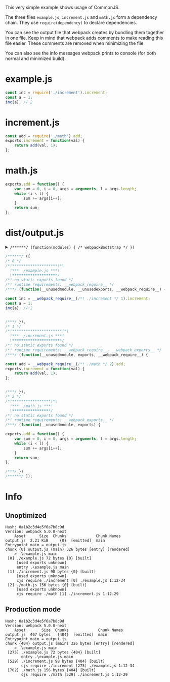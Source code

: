 This very simple example shows usage of CommonJS.

The three files `example.js`, `increment.js` and `math.js` form a dependency chain. They use `require(dependency)` to declare dependencies.

You can see the output file that webpack creates by bundling them together in one file. Keep in mind that webpack adds comments to make reading this file easier. These comments are removed when minimizing the file.

You can also see the info messages webpack prints to console (for both normal and minimized build).

# example.js

``` javascript
const inc = require('./increment').increment;
const a = 1;
inc(a); // 2
```

# increment.js

``` javascript
const add = require('./math').add;
exports.increment = function(val) {
    return add(val, 1);
};
```

# math.js

``` javascript
exports.add = function() {
    var sum = 0, i = 0, args = arguments, l = args.length;
    while (i < l) {
        sum += args[i++];
    }
    return sum;
};
```

# dist/output.js

<details><summary><code>/******/ (function(modules) { /* webpackBootstrap */ })</code></summary>

``` javascript
/******/ (function(modules, runtime) { // webpackBootstrap
/******/ 	"use strict";
/******/ 	// The module cache
/******/ 	var installedModules = {};
/******/
/******/ 	// The require function
/******/ 	function __webpack_require__(moduleId) {
/******/
/******/ 		// Check if module is in cache
/******/ 		if(installedModules[moduleId]) {
/******/ 			return installedModules[moduleId].exports;
/******/ 		}
/******/ 		// Create a new module (and put it into the cache)
/******/ 		var module = installedModules[moduleId] = {
/******/ 			i: moduleId,
/******/ 			l: false,
/******/ 			exports: {}
/******/ 		};
/******/
/******/ 		// Execute the module function
/******/ 		modules[moduleId].call(module.exports, module, module.exports, __webpack_require__);
/******/
/******/ 		// Flag the module as loaded
/******/ 		module.l = true;
/******/
/******/ 		// Return the exports of the module
/******/ 		return module.exports;
/******/ 	}
/******/
/******/
/******/
/******/
/******/ 	// Load entry module and return exports
/******/ 	return __webpack_require__(0);
/******/ })
/************************************************************************/
```

</details>

``` javascript
/******/ ([
/* 0 */
/*!********************!*\
  !*** ./example.js ***!
  \********************/
/*! no static exports found */
/*! runtime requirements: __webpack_require__ */
/***/ (function(__unusedmodule, __unusedexports, __webpack_require__) {

const inc = __webpack_require__(/*! ./increment */ 1).increment;
const a = 1;
inc(a); // 2


/***/ }),
/* 1 */
/*!**********************!*\
  !*** ./increment.js ***!
  \**********************/
/*! no static exports found */
/*! runtime requirements: __webpack_require__, __webpack_exports__ */
/***/ (function(__unusedmodule, exports, __webpack_require__) {

const add = __webpack_require__(/*! ./math */ 2).add;
exports.increment = function(val) {
    return add(val, 1);
};


/***/ }),
/* 2 */
/*!*****************!*\
  !*** ./math.js ***!
  \*****************/
/*! no static exports found */
/*! runtime requirements: __webpack_exports__ */
/***/ (function(__unusedmodule, exports) {

exports.add = function() {
    var sum = 0, i = 0, args = arguments, l = args.length;
    while (i < l) {
        sum += args[i++];
    }
    return sum;
};

/***/ })
/******/ ]);
```

# Info

## Unoptimized

```
Hash: 0a1b2c3d4e5f6a7b8c9d
Version: webpack 5.0.0-next
    Asset      Size  Chunks             Chunk Names
output.js  2.21 KiB     {0}  [emitted]  main
Entrypoint main = output.js
chunk {0} output.js (main) 326 bytes [entry] [rendered]
    > .\example.js main
 [0] ./example.js 72 bytes {0} [built]
     [used exports unknown]
     entry .\example.js main
 [1] ./increment.js 98 bytes {0} [built]
     [used exports unknown]
     cjs require ./increment [0] ./example.js 1:12-34
 [2] ./math.js 156 bytes {0} [built]
     [used exports unknown]
     cjs require ./math [1] ./increment.js 1:12-29
```

## Production mode

```
Hash: 0a1b2c3d4e5f6a7b8c9d
Version: webpack 5.0.0-next
    Asset       Size  Chunks             Chunk Names
output.js  407 bytes   {404}  [emitted]  main
Entrypoint main = output.js
chunk {404} output.js (main) 326 bytes [entry] [rendered]
    > .\example.js main
 [275] ./example.js 72 bytes {404} [built]
       entry .\example.js main
 [529] ./increment.js 98 bytes {404} [built]
       cjs require ./increment [275] ./example.js 1:12-34
 [702] ./math.js 156 bytes {404} [built]
       cjs require ./math [529] ./increment.js 1:12-29
```